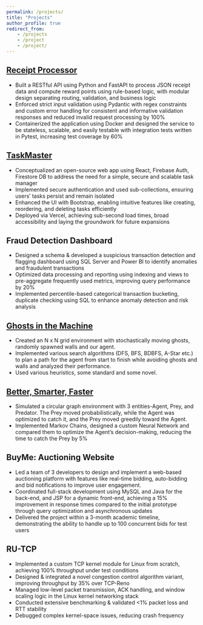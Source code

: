 ```yaml
---
permalink: /projects/
title: "Projects"
author_profile: true
redirect_from:
    - /projects
    - /project
    - /project/
---
```


## [Receipt Processor](https://github.com/alcatrazxlr8/fetch-backend-appr)

-   Built a RESTful API using Python and FastAPI to process JSON receipt data and compute reward points using
    rule-based logic, with modular design separating routing, validation, and business logic
-   Enforced strict input validation using Pydantic with regex constraints and custom error handling for consistent
    and informative validation responses and reduced invalid request processing by 100%
-   Containerized the application using Docker and designed the service to be stateless, scalable, and easily testable with
    integration tests written in Pytest, increasing test coverage by 60%

## [TaskMaster](https://taskmaster-xlr8.vercel.app/)

-   Conceptualized an open-source web app using React, Firebase Auth, Firestore DB to address the need for a simple,
    secure and scalable task manager
-   Implemented secure authentication and used sub-collections, ensuring users’ tasks persist and remain isolated
-   Enhanced the UI with Bootstrap, enabling intuitive features like creating, reordering, and deleting tasks efficiently
-   Deployed via Vercel, achieving sub-second load times, broad accessibility and laying the groundwork for future expansions

## Fraud Detection Dashboard

-   Designed a schema & developed a suspicious transaction detection and flagging dashboard using SQL Server and Power BI to identify anomalies and fraudulent transactions
-   Optimized data processing and reporting using indexing and views to pre-aggregate frequently used metrics, improving query performance by 20%
-   Implemented percentile-based categorical transaction bucketing, duplicate checking using SQL to enhance anomaly detection and risk analysis

## [Ghosts in the Machine](https://github.com/alcatrazxlr8/Ghosts-In-The-Maze)

-   Created an N x N grid environment with stochastically moving ghosts, randomly spawned walls and our agent.
-   Implemented various search algorithms (DFS, BFS, BDBFS, A-Star etc.) to plan a path for the agent from start to finish while avoiding ghosts and walls and analyzed their performance.
-   Used various heuristics, some standard and some novel.

## [Better, Smarter, Faster](https://github.com/alcatrazxlr8/Better-Smarter-Faster)

-   Simulated a circular graph environment with 3 entities-Agent, Prey, and Predator. The Prey moved probabilistically, while the Agent was optimized to catch it, and the Prey moved greedily toward the Agent.
-   Implemented Markov Chains, designed a custom Neural Network and compared them to optimize the Agent’s decision-making, reducing the time to catch the Prey by 5%

## BuyMe: Auctioning Website

-   Led a team of 3 developers to design and implement a web-based auctioning platform with features like real-time bidding, auto-bidding and bid notifications to improve user engagement.
-   Coordinated full-stack development using MySQL and Java for the back-end, and JSP for a dynamic front-end, achieving a 15% improvement in response times compared to the initial prototype through query optimization and asynchronous updates
-   Delivered the project within a 3-month academic timeline, demonstrating the ability to handle up to 100 concurrent bids for test users

## RU-TCP

-   Implemented a custom TCP kernel module for Linux from scratch, achieving 100% throughput under test conditions
-   Designed & integrated a novel congestion control algorithm variant, improving throughput by 35% over TCP-Reno
-   Managed low-level packet transmission, ACK handling, and window scaling logic in the Linux kernel networking stack
-   Conducted extensive benchmarking & validated <1% packet loss and RTT stability
-   Debugged complex kernel-space issues, reducing crash frequency
